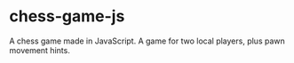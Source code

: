 # chess-game-js
A chess game made in JavaScript. A game for two local players, plus pawn movement hints.
